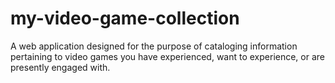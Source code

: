 # my-video-game-collection
A web application designed for the purpose of cataloging information pertaining to video games you have experienced, want to experience, or are presently engaged with.
